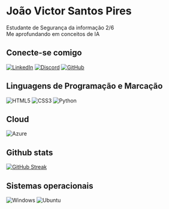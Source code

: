 # João Victor Santos Pires
Estudante de Segurança da informação 2/6 <br>Me aprofundando em conceitos de IA 

## Conecte-se  comigo
[![LinkedIn](https://img.shields.io/badge/LinkedIn-000?style=for-the-badge&logo=linkedin&logoColor=0E76A8)](https://www.linkedin.com/in/jo%C3%A3o-pires-a622a11b1/)
[![Discord](https://img.shields.io/badge/Discord-7289DA?style=for-the-badge&logo=discord&logoColor=white)](https://discord.com/channels/@joaovictor1600/)
[![GitHub](https://img.shields.io/badge/GitHub-100000?style=for-the-badge&logo=github&logoColor=white)](https://github.com/panicoexit)


## Linguagens de Programação e Marcação

![HTML5](https://img.shields.io/badge/HTML5-000?style=for-the-badge&logo=html5)
![CSS3](https://img.shields.io/badge/CSS3-1572B6?style=for-the-badge&logo=css3&logoColor=white)
![Python](https://img.shields.io/badge/Python-000?style=for-the-badge&logo=python)

## Cloud

![Azure](https://img.shields.io/badge/Azure-blue?style=for-the-badge&logo=microsoft%20azure&logoColor=blue&labelColor=FFFFFF&link=https%3A%2F%2Fimages.app.goo.gl%2FK7PN1jYJd57x4q7A8)

## Github stats

[![GitHub Streak](https://streak-stats.demolab.com/?user=panicoexit&theme=bear&background=000&border=30A3DC&dates=FFF)](https://git.io/streak-stats)

## Sistemas operacionais

![Windows](https://img.shields.io/badge/Windows-000?style=for-the-badge&logo=windows&logoColor=2CA5E0)
![Ubuntu](https://img.shields.io/badge/Ubuntu-35495E?style=for-the-badge&logo=ubuntu&logoColor=2CA5E0)

